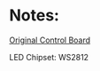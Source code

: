 # Notes:

[Original Control Board](https://shop.blinkinlabs.com/products/blinkytape-control-board)

LED Chipset: WS2812